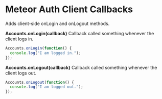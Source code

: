 Meteor Auth Client Callbacks
============================

Adds client-side onLogin and onLogout methods.  

**Accounts.onLogin(callback)**
Callback called something whenever the client logs in.
```javascript
Accounts.onLogin(function() {
  console.log("I am logged in.");
});
```

**Accounts.onLogout(callback)**
Callback called something whenever the client logs out.
```javascript
Accounts.onLogout(function() {
  console.log("I am logged out.");
});
```
